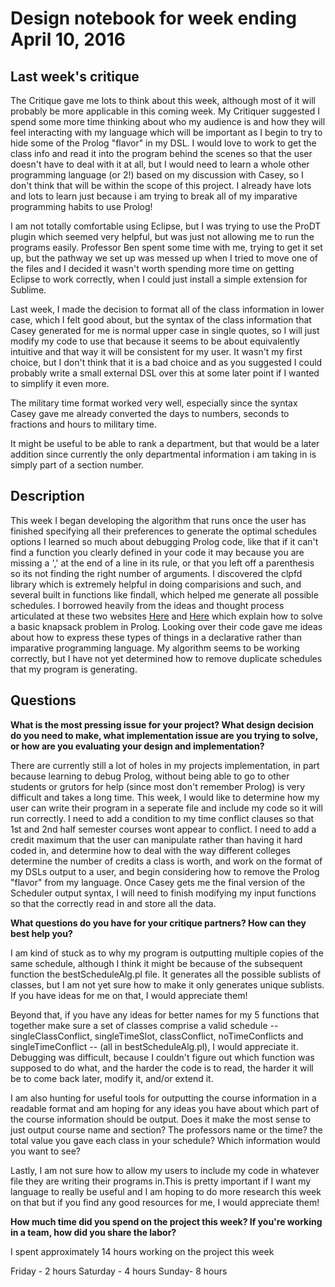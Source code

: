# Design notebook for week ending April 10, 2016

## Last week's critique

The Critique gave me lots to think about this week, although most of it will probably be more applicable in this coming week. My Critiquer suggested I spend some more time thinking about who my audience is and how they will feel interacting with my language which will be important as I begin to try to hide some of the Prolog "flavor" in my DSL. I would love to work to get the class info and read it into the program behind the scenes so that the user doesn't have to deal with it at all, but I would need to learn a whole other programming language (or 2!) based on my discussion with Casey, so I don't think that will be within the scope of this project. I already have lots and lots to learn just because i am trying to break all of my imparative programming habits to use Prolog!

I am not totally comfortable using Eclipse, but I was trying to use the ProDT plugin which seemed very helpful, but was just not allowing me to run the programs easily. Professor Ben spent some time with me, trying to get it set up, but the pathway we set up was messed up when I tried to move one of the files and I decided it wasn't worth spending more time on getting Eclipse to work correctly, when I could just install a simple extension for Sublime.

Last week, I made the decision to format all of the class information in lower case, which I felt good about, but the syntax of the class information that Casey generated for me is normal upper case in single quotes, so I will just modify my code to use that because it seems to be about equivalently intuitive and that way it will be consistent for my user. It wasn't my first choice, but I don't think that it is a bad choice and as you suggested I could probably write a small external DSL over this at some later point if I wanted to simplify it even more. 

The military time format worked very well, especially since the syntax Casey gave me already converted the days to numbers, seconds to fractions and hours to military time.

It might be useful to be able to rank a department, but that would be a later addition since currently the only departmental information i am taking in is simply part of a section number.

## Description

This week I began developing the algorithm that runs once the user has finished specifying all their preferences to generate the optimal schedules options I learned so much about debugging Prolog code, like that if it can't find a function you clearly defined in your code it may because you are missing a ',' at the end of a line in its rule, or that you left off a parenthesis so its not finding the right number of arguments. I discovered the clpfd library which is extremely helpful in doing comparisions and such, and several built in functions like findall, which helped me generate all possible schedules. I borrowed heavily from the ideas and thought process articulated at these two websites [Here](https://newtocode.wordpress.com/2013/11/23/knapsack-problem-in-prolog/)  and [Here](https://rosettacode.org/wiki/Knapsack_problem/Bounded#Library_clpfd) which explain how to solve a basic knapsack problem in Prolog. Looking over their code gave me ideas about how to express these types of things in a declarative rather than imparative programming language. My algorithm seems to be working correctly, but I have not yet determined how to remove duplicate schedules that my program is generating.

## Questions

**What is the most pressing issue for your project? What design decision do
you need to make, what implementation issue are you trying to solve, or how
are you evaluating your design and implementation?**

There are currently still a lot of holes in my projects implementation, in part because learning to debug Prolog, without being able to go to other students or grutors for help (since most don't remember Prolog) is very difficult and takes a long time. This week, I would like to determine how my user can write their program in a seperate file and include my code so it will run correctly. I need to add a condition to my time conflict clauses so that 1st and 2nd half semester courses wont appear to conflict. I need to add a credit maximum that the user can manipulate rather than having it hard coded in, and determine how to deal with the way different colleges determine the number of credits a class is worth, and work on the format of my DSLs output to a user, and begin considering how to remove the Prolog "flavor" from my language. Once Casey gets me the final version of the Scheduler output syntax, I will need to finish modifying my input functions so that the correctly read in and store all the data.

**What questions do you have for your critique partners? How can they best help
you?**

I am kind of stuck as to why my program is outputting multiple copies of the same schedule, although I think it might be because of the subsequent function the bestScheduleAlg.pl file. It generates all the possible sublists of classes, but I am not yet sure how to make  it only generates unique sublists. If you have ideas for me on that, I would appreciate them! 

Beyond that, if you have any ideas for better names for my 5 functions that together make sure a set of classes comprise a valid schedule -- singleClassConflict, singleTimeSlot, classConflict, noTimeConflicts and singleTimeConflict -- (all in bestScheduleAlg.pl), I would appreciate it. Debugging was difficult, because I couldn't figure out which function was supposed to do what, and the harder the code is to read, the harder it will be to come back later, modify it, and/or extend it.

I am also hunting for useful tools for outputting the course information in a readable format and am hoping for any ideas you have about which part of the course information should be output. Does it make the most sense to just output course name and section? The professors name or the time? the total value you gave each class in your schedule? Which information would you want to see?

Lastly, I am not sure how to allow my users to include my code in whatever file they are writing their programs in.This is pretty important if I want my language to really be useful and I am hoping to do more research this week on that but if you find any good resources for me, I would appreciate them!



**How much time did you spend on the project this week? If you're working in a
team, how did you share the labor?**

I spent approximately 14 hours working on the project this week

Friday - 2 hours
Saturday - 4 hours
Sunday- 8 hours


